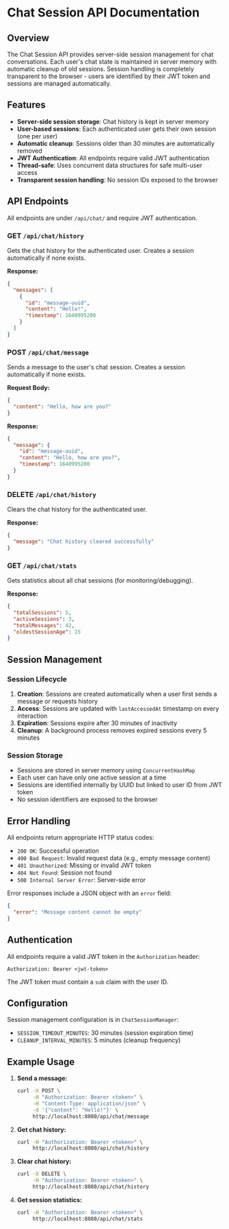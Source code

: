 # Chat Session API Documentation

## Overview

The Chat Session API provides server-side session management for chat conversations. Each user's chat state is maintained in server memory with automatic cleanup of old sessions. Session handling is completely transparent to the browser - users are identified by their JWT token and sessions are managed automatically.

## Features

- **Server-side session storage**: Chat history is kept in server memory
- **User-based sessions**: Each authenticated user gets their own session (one per user)
- **Automatic cleanup**: Sessions older than 30 minutes are automatically removed
- **JWT Authentication**: All endpoints require valid JWT authentication
- **Thread-safe**: Uses concurrent data structures for safe multi-user access
- **Transparent session handling**: No session IDs exposed to the browser

## API Endpoints

All endpoints are under `/api/chat/` and require JWT authentication.

### GET `/api/chat/history`
Gets the chat history for the authenticated user. Creates a session automatically if none exists.

**Response:**
```json
{
  "messages": [
    {
      "id": "message-uuid",
      "content": "Hello!",
      "timestamp": 1640995200
    }
  ]
}
```

### POST `/api/chat/message`
Sends a message to the user's chat session. Creates a session automatically if none exists.

**Request Body:**
```json
{
  "content": "Hello, how are you?"
}
```

**Response:**
```json
{
  "message": {
    "id": "message-uuid",
    "content": "Hello, how are you?",
    "timestamp": 1640995200
  }
}
```

### DELETE `/api/chat/history`
Clears the chat history for the authenticated user.

**Response:**
```json
{
  "message": "Chat history cleared successfully"
}
```

### GET `/api/chat/stats`
Gets statistics about all chat sessions (for monitoring/debugging).

**Response:**
```json
{
  "totalSessions": 5,
  "activeSessions": 3,
  "totalMessages": 42,
  "oldestSessionAge": 15
}
```

## Session Management

### Session Lifecycle
1. **Creation**: Sessions are created automatically when a user first sends a message or requests history
2. **Access**: Sessions are updated with `lastAccessedAt` timestamp on every interaction
3. **Expiration**: Sessions expire after 30 minutes of inactivity
4. **Cleanup**: A background process removes expired sessions every 5 minutes

### Session Storage
- Sessions are stored in server memory using `ConcurrentHashMap`
- Each user can have only one active session at a time
- Sessions are identified internally by UUID but linked to user ID from JWT token
- No session identifiers are exposed to the browser

## Error Handling

All endpoints return appropriate HTTP status codes:

- `200 OK`: Successful operation
- `400 Bad Request`: Invalid request data (e.g., empty message content)
- `401 Unauthorized`: Missing or invalid JWT token
- `404 Not Found`: Session not found
- `500 Internal Server Error`: Server-side error

Error responses include a JSON object with an `error` field:
```json
{
  "error": "Message content cannot be empty"
}
```

## Authentication

All endpoints require a valid JWT token in the `Authorization` header:
```
Authorization: Bearer <jwt-token>
```

The JWT token must contain a `sub` claim with the user ID.

## Configuration

Session management configuration is in `ChatSessionManager`:
- `SESSION_TIMEOUT_MINUTES`: 30 minutes (session expiration time)
- `CLEANUP_INTERVAL_MINUTES`: 5 minutes (cleanup frequency)

## Example Usage

1. **Send a message:**
   ```bash
   curl -X POST \
        -H "Authorization: Bearer <token>" \
        -H "Content-Type: application/json" \
        -d '{"content": "Hello!"}' \
        http://localhost:8080/api/chat/message
   ```

2. **Get chat history:**
   ```bash
   curl -H "Authorization: Bearer <token>" \
        http://localhost:8080/api/chat/history
   ```

3. **Clear chat history:**
   ```bash
   curl -X DELETE \
        -H "Authorization: Bearer <token>" \
        http://localhost:8080/api/chat/history
   ```

4. **Get session statistics:**
   ```bash
   curl -H "Authorization: Bearer <token>" \
        http://localhost:8080/api/chat/stats
   ```
